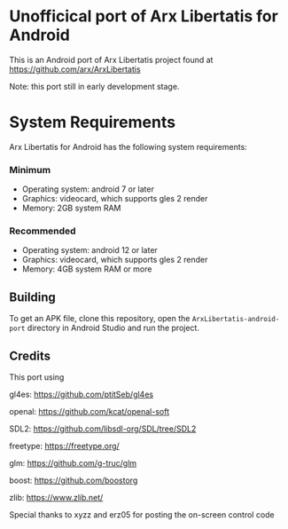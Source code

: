 # Unofficical port of Arx Libertatis for Android
This is an Android port of Arx Libertatis project found at https://github.com/arx/ArxLibertatis

Note: this port still in early development stage.

# System Requirements

Arx Libertatis for Android has the following system requirements:

### Minimum
* Operating system: android 7 or later
* Graphics: videocard, which supports gles 2 render
* Memory: 2GB system RAM

### Recommended
* Operating system: android 12 or later
* Graphics: videocard, which supports gles 2 render
* Memory: 4GB system RAM or more

## Building

To get an APK file, clone this repository, open the `ArxLibertatis-android-port` directory in Android Studio and run the project.

## Credits
This port using

gl4es: https://github.com/ptitSeb/gl4es

openal: https://github.com/kcat/openal-soft

SDL2: https://github.com/libsdl-org/SDL/tree/SDL2

freetype: https://freetype.org/

glm: https://github.com/g-truc/glm

boost: https://github.com/boostorg

zlib: https://www.zlib.net/

Special thanks to xyzz and erz05 for posting the on-screen control code
